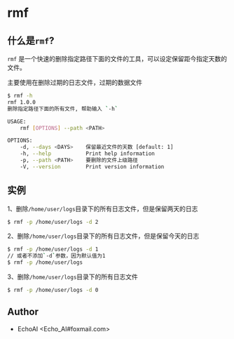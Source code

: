 # rmf

## 什么是`rmf`?

`rmf` 是一个快速的删除指定路径下面的文件的工具，可以设定保留距今指定天数的文件。

主要使用在删除过期的日志文件，过期的数据文件

```bash
$ rmf -h
rmf 1.0.0
删除指定路径下面的所有文件, 帮助输入 `-h`

USAGE:
    rmf [OPTIONS] --path <PATH>

OPTIONS:
    -d, --days <DAYS>    保留最近文件的天数 [default: 1]
    -h, --help           Print help information
    -p, --path <PATH>    要删除的文件上级路径
    -V, --version        Print version information
```

## 实例

1、删除`/home/user/logs`目录下的所有日志文件，但是保留两天的日志

```bash
$ rmf -p /home/user/logs -d 2
```

2、删除`/home/user/logs`目录下的所有日志文件，但是保留今天的日志

```bash
$ rmf -p /home/user/logs -d 1
// 或者不添加`-d`参数，因为默认值为1
$ rmf -p /home/user/logs
```

3、删除`/home/user/logs`目录下的所有日志文件

```bash
$ rmf -p /home/user/logs -d 0
```

## Author

* EchoAI <Echo_AI#foxmail.com>